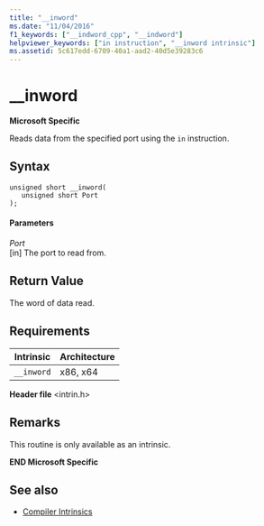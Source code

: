 ```yaml
---
title: "__inword"
ms.date: "11/04/2016"
f1_keywords: ["__indword_cpp", "__indword"]
helpviewer_keywords: ["in instruction", "__inword intrinsic"]
ms.assetid: 5c617edd-6709-40a1-aad2-40d5e39283c6
---
```

# __inword

**Microsoft Specific**

Reads data from the specified port using the `in` instruction.

## Syntax

```
unsigned short __inword(
   unsigned short Port
);
```

#### Parameters

*Port*<br/>
[in] The port to read from.

## Return Value

The word of data read.

## Requirements

|Intrinsic|Architecture|
|---------------|------------------|
|`__inword`|x86, x64|

**Header file** \<intrin.h>

## Remarks

This routine is only available as an intrinsic.

**END Microsoft Specific**

## See also

- [Compiler Intrinsics](../intrinsics/compiler-intrinsics.md)
